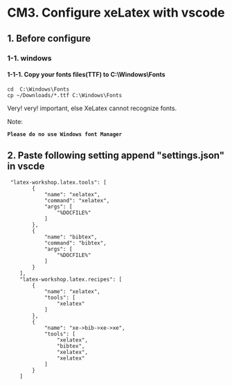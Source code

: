 # CM3. Configure xeLatex with vscode

## 1. Before configure

### 1-1. windows

#### 1-1-1. Copy your fonts files\(TTF\) to C:\Windows\Fonts

```text
cd  C:\Windows\Fonts
cp ~/Downloads/*.ttf C:\Windows\Fonts
```

Very! very! important, else XeLatex cannot recognize fonts.

Note:

**`Please do no use Windows font Manager`**

## 2. Paste following setting append "settings.json" in vscde

```text
 "latex-workshop.latex.tools": [
        {
            "name": "xelatex",
            "command": "xelatex",
            "args": [
                "%DOCFILE%"
            ]
        },
        {
            "name": "bibtex",
            "command": "bibtex",
            "args": [
                "%DOCFILE%"
            ]
        }
    ],
    "latex-workshop.latex.recipes": [
        {
            "name": "xelatex",
            "tools": [
                "xelatex"
            ]
        },
        {
            "name": "xe->bib->xe->xe",
            "tools": [
                "xelatex",
                "bibtex",
                "xelatex",
                "xelatex"
            ]
        }
    ]
```
